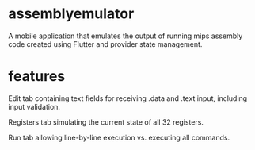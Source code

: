 # assemblyemulator

A mobile application that emulates the output of running mips assembly code created using Flutter and provider state management. 

# features 

Edit tab containing text fields for receiving .data and .text input, including input validation.

Registers tab simulating the current state of all 32 registers.

Run tab allowing line-by-line execution vs. executing all commands.




